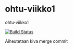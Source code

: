 # ohtu-viikko1
ohtu-viikko1

[![Build Status](https://travis-ci.org/Zamizmi/ohtu-viikko1.svg?branch=master)](https://travis-ci.org/Zamizmi/ohtu-viikko1)

Aiheutetaan kiva merge commit
